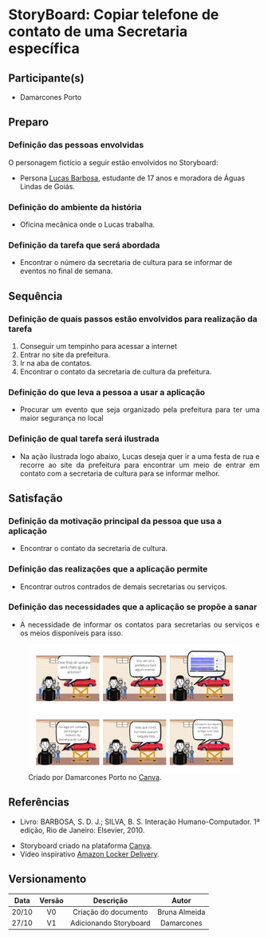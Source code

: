 # StoryBoard: Copiar telefone de contato de uma Secretaria específica

## Participante(s)
<ul>
<li> Damarcones Porto </li>
</ul>

<!-- <figure>
<img align=center width="700" src="endereco da imagem">
<br>
<figcaption>Fig. n - descricao da imagem</figcaption>
</figure> -->

## Preparo

### Definição das pessoas envolvidas
<p align="justify">
O personagem fictício a seguir estão envolvidos no Storyboard:
</p>
<ul>
<li> Persona <a href="../../perfil_usuario/perfil_personas">Lucas Barbosa</a>, estudante de 17 anos e moradora de Águas Lindas de Goiás.</li>
</ul>

### Definição do ambiente da história
<ul>
<li> Oficina mecânica onde o Lucas trabalha.</li>
</ul>

### Definição da tarefa que será abordada

- Encontrar o número da secretaria de cultura para se informar de eventos no final de semana.

## Sequência

### Definição de quais passos estão envolvidos para realização da tarefa
<ol>

<li> Conseguir um tempinho para acessar a internet
<li> Entrar no site da prefeitura.
<li> Ir na aba de contatos.</li>
<li> Encontrar o contato da secretaria de cultura da prefeitura.</li>
</ol>

### Definição do que leva a pessoa a usar a aplicação
<ul>
<li><p align="justify"> Procurar um evento que seja organizado pela prefeitura para ter uma maior segurança no local</p></li>
</ul>

### Definição de qual tarefa será ilustrada

<ul>
<li><p align="justify"> Na ação ilustrada logo abaixo, Lucas deseja quer ir a uma festa de rua e recorre ao site da prefeitura para encontrar um meio de entrar em contato com a secretaria de cultura para se informar melhor.</p></li>
</ul>

## Satisfação

### Definição da motivação principal da pessoa que usa a aplicação
<ul>
<li> Encontrar o contato da secretaria de cultura.</li>
</ul>

### Definição das realizações que a aplicação permite

<ul>
<li> Encontrar outros contrados de demais secretarias ou serviços.</li>
</ul>

### Definição das necessidades que a aplicação se propõe a sanar

<ul>
<li> <p align="justify">A necessidade de informar os contatos para secretarias ou serviços e os meios disponíveis para isso.</p></li>
</ul>

<figure>
<img align=center width="950" src="../../imagens/storyboard/StoryboardContato.png">
<figcaption>Criado por Damarcones Porto no <a href= "https://canva.com/">Canva</a>.</figcaption>
</figure>



## Referências
<ul>
<li><p align="justify">Livro: BARBOSA, S. D. J.; SILVA, B. S. Interação Humano-Computador. 1ª edição, Rio de Janeiro: Elsevier, 2010.</p></li>
<li>Storyboard criado na plataforma <a href= "https://canva.com/">Canva</a>.</li>
<li>Vídeo inspirativo <a href="https://www.youtube.com/watch?v=wWGBLHHx0qw">Amazon Locker Delivery</a>.</li>
</ul>

## Versionamento

| Data | Versão |           Descrição             |    Autor    |
|:----:|:------:|:-------------------------------:|:-----------:|
|20/10 |V0      |     Criação do documento        |Bruna Almeida|
|27/10 |V1      | Adicionando Storyboard          |Damarcones   |